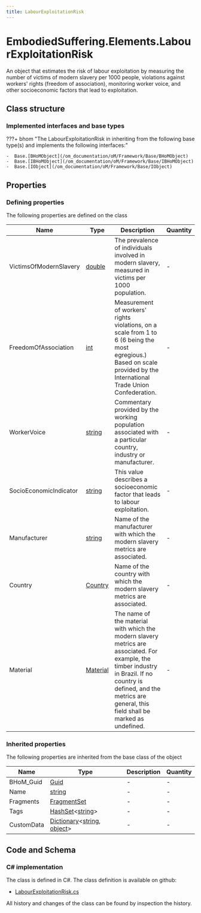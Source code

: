 ```yaml
---
title: LabourExploitationRisk
---
```


# EmbodiedSuffering.Elements.LabourExploitationRisk

An object that estimates the risk of labour exploitation by measuring the number of victims of modern slavery per 1000 people, violations against workers' rights (freedom of association), monitoring worker voice, and other socioeconomic factors that lead to exploitation.

## Class structure

### Implemented interfaces and base types

???+ bhom "The LabourExploitationRisk in inheriting from the following base type(s) and implements the following interfaces:"

    -  Base.[BHoMObject](/om_documentation/oM/Framework/Base/BHoMObject)
    -  Base.[IBHoMObject](/om_documentation/oM/Framework/Base/IBHoMObject)
    -  Base.[IObject](/om_documentation/oM/Framework/Base/IObject)


## Properties



### Defining properties

The following properties are defined on the class

| Name             | Type             | Description      | Quantity         |
|------------------|------------------|------------------|------------------|
| VictimsOfModernSlavery | [double](https://learn.microsoft.com/en-us/dotnet/api/System.Double?view=netstandard-2.0) | The prevalence of individuals involved in modern slavery, measured in victims per 1000 population. | - |
| FreedomOfAssociation | [int](https://learn.microsoft.com/en-us/dotnet/api/System.Int32?view=netstandard-2.0) | Measurement of workers' rights violations, on a scale from 1 to 6 (6 being the most egregious.) Based on scale provided by the International Trade Union Confederation. | - |
| WorkerVoice | [string](https://learn.microsoft.com/en-us/dotnet/api/System.String?view=netstandard-2.0) | Commentary provided by the working population associated with a particular country, industry or manufacturer. | - |
| SocioEconomicIndicator | [string](https://learn.microsoft.com/en-us/dotnet/api/System.String?view=netstandard-2.0) | This value describes a socioeconomic factor that leads to labour exploitation. | - |
| Manufacturer | [string](https://learn.microsoft.com/en-us/dotnet/api/System.String?view=netstandard-2.0) | Name of the manufacturer with which the modern slavery metrics are associated. | - |
| Country | [Country](/om_documentation/oM/Analytical/EmbodiedSuffering/Elements/Country) | Name of the country with which the modern slavery metrics are associated. | - |
| Material | [Material](/om_documentation/oM/Analytical/EmbodiedSuffering/Elements/Material) | The name of the material with which the modern slavery metrics are associated. For example, the timber industry in Brazil. If no country is defined, and the metrics are general, this field shall be marked as undefined. | - |


### Inherited properties
The following properties are inherited from the base class of the object

| Name             | Type             | Description      | Quantity         |
|------------------|------------------|------------------|------------------|
| BHoM_Guid | [Guid](https://learn.microsoft.com/en-us/dotnet/api/System.Guid?view=netstandard-2.0) | - | - |
| Name | [string](https://learn.microsoft.com/en-us/dotnet/api/System.String?view=netstandard-2.0) | - | - |
| Fragments | [FragmentSet](/om_documentation/oM/Framework/Base/FragmentSet) | - | - |
| Tags | [HashSet](https://learn.microsoft.com/en-us/dotnet/api/System.Collections.Generic.HashSet-1?view=netstandard-2.0)&lt;[string](https://learn.microsoft.com/en-us/dotnet/api/System.String?view=netstandard-2.0)&gt; | - | - |
| CustomData | [Dictionary](https://learn.microsoft.com/en-us/dotnet/api/System.Collections.Generic.Dictionary-2?view=netstandard-2.0)&lt;[string](https://learn.microsoft.com/en-us/dotnet/api/System.String?view=netstandard-2.0), [object](https://learn.microsoft.com/en-us/dotnet/api/System.Object?view=netstandard-2.0)&gt; | - | - |


## Code and Schema

### C# implementation

The class is defined in C#. The class definition is available on github:

- [LabourExploitationRisk.cs](https://github.com/BHoM/EmbodiedSuffering_Toolkit/blob/develop/EmbodiedSuffering_oM/Elements\LabourExploitationRisk.cs)

All history and changes of the class can be found by inspection the history.
